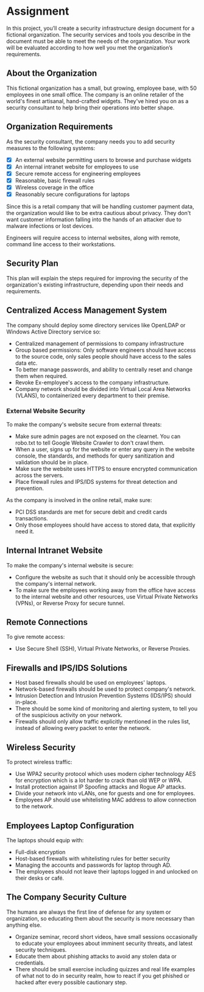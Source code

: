 # Assignment

In this project, you’ll create a security infrastructure design document for a fictional organization. The security services and tools you describe in the document must be able to meet the needs of the organization. Your work will be evaluated according to how well you met the organization’s requirements.

## About the Organization

This fictional organization has a small, but growing, employee base, with 50 employees in one small office. The company is an online retailer of the world's finest artisanal, hand-crafted widgets. They've hired you on as a security consultant to help bring their operations into better shape.

## Organization Requirements

As the security consultant, the company needs you to add security measures to the following systems:

- [x] An external website permitting users to browse and purchase widgets
- [x] An internal intranet website for employees to use
- [x] Secure remote access for engineering employees
- [x] Reasonable, basic firewall rules
- [x] Wireless coverage in the office
- [x] Reasonably secure configurations for laptops

Since this is a retail company that will be handling customer payment data, the organization would like to be extra cautious about privacy. They don't want customer information falling into the hands of an attacker due to malware infections or lost devices.

Engineers will require access to internal websites, along with remote, command line access to their workstations.

## Security Plan

This plan will explain the steps required for improving the security of the organization's existing infrastructure, depending upon their needs and requirements.

## Centralized Access Management System

The company should deploy some directory services like OpenLDAP or Windows Active Directory service so:

  + Centralized management of permissions to company infrastructure
  + Group based permissions: Only software engineers should have access to the source code, only sales people should have access to the sales data etc.
  + To better manage passwords, and ability to centrally reset and change them when required.
  + Revoke Ex-employee's access to the company infrastructure.
  + Company network should be divided into Virtual Local Area Networks (VLANS), to containerized every department to their premise.

### External Website Security

To make the company's website secure from external threats:

  + Make sure admin pages are not exposed on the clearnet. You can robo.txt to tell Google Website Crawler to don't crawl them.
  + When a user, signs up for the website or enter any query in the website console, the standards, and methods for query sanitization and validation should be in place.
  + Make sure the website uses HTTPS to ensure encrypted communication across the servers.
  + Place firewall rules and IPS/IDS systems for threat detection and prevention.

As the company is involved in the online retail, make sure:

  + PCI DSS standards are met for secure debit and credit cards transactions.
  + Only those employees should have access to stored data, that explicitly need it.

## Internal Intranet Website

To make the company's internal website is secure:

  + Configure the website as such that it should only be accessible through the company's internal network.
  + To make sure the employees working away from the office have access to the internal website and other resources, use Virtual Private Networks (VPNs), or Reverse Proxy for secure tunnel.

## Remote Connections

To give remote access:

+ Use Secure Shell (SSH), Virtual Private Networks, or Reverse Proxies.

## Firewalls and IPS/IDS Solutions

+ Host based firewalls should be used on employees' laptops.
+ Network-based firewalls should be used to protect company's network.
+ Intrusion Detection and Intrusion Prevention Systems (IDS/IPS) should in-place.
+ There should be some kind of monitoring and alerting system, to tell you of the suspicious activity on your network.
+ Firewalls should only allow traffic explicitly mentioned in the rules list, instead of allowing every packet to enter the network.

## Wireless Security

To protect wireless traffic:

  + Use WPA2 security protocol which uses modern cipher technology AES for encryption which is a lot harder to crack than old WEP or WPA.
  + Install protection against IP Spoofing attacks and Rogue AP attacks.
  + Divide your network into vLANs, one for guests and one for employees.
  + Employees AP should use whitelisting MAC address to allow connection to the network.

## Employees Laptop Configuration

The laptops should equip with:

  + Full-disk encryption
  + Host-based firewalls with whitelisting rules for better security
  + Managing the accounts and passwords for laptop through AD.
  + The employees should not leave their laptops logged in and unlocked on their desks or café.

## The Company Security Culture

The humans are always the first line of defense for any system or organization, so educating them about the security is more necessary than anything else.

+ Organize seminar, record short videos, have small sessions occasionally to educate your employees about imminent security threats, and latest security techniques.
+ Educate them about phishing attacks to avoid any stolen data or credentials.
+ There should be small exercise including quizzes and real life examples of what not to do in security realm, how to react if you get phished or hacked after every possible cautionary step.